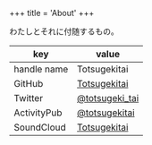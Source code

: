 +++
title = 'About'
+++

わたしとそれに付随するもの。

| key         | value                                                 |
|-------------|-------------------------------------------------------|
| handle name | Totsugekitai                                          |
| GitHub      | [Totsugekitai](https://github.com/Totsugekitai)       |
| Twitter     | [@totsugeki\_tai](https://twitter.com/totsugeki\_tai) |
| ActivityPub | [@totsugekitai](https://pasokey.net/@totsugekitai)    |
| SoundCloud  | [Totsugekitai](https://soundcloud.com/totsugekitai)   |
